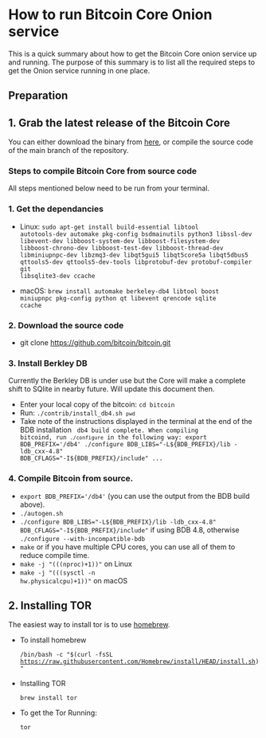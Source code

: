 # How to run Bitcoin Core Onion service

This is a quick summary about how to get the Bitcoin Core onion service up and running. The purpose of this summary is to list all the required steps to get the Onion service running in one place.

## Preparation

## 1. Grab the latest release of the Bitcoin Core

You can either download the binary from [here](https://bitcoincore.org/en/download/), or compile the source code of the main branch of the repository.

### Steps to compile Bitcoin Core from source code

All steps mentioned below need to be run from your terminal.

### 1. Get the dependancies

- Linux: <code>sudo apt-get install build-essential libtool autotools-dev automake pkg-config bsdmainutils python3 libssl-dev libevent-dev libboost-system-dev libboost-filesystem-dev libboost-chrono-dev libboost-test-dev libboost-thread-dev libminiupnpc-dev libzmq3-dev libqt5gui5 libqt5core5a libqt5dbus5 qttools5-dev qttools5-dev-tools libprotobuf-dev protobuf-compiler git libsqlite3-dev ccache</code>

- macOS: <code>brew install automake berkeley-db4 libtool boost miniupnpc pkg-config python qt libevent qrencode sqlite ccache</code>

### 2. Download the source code

- git clone https://github.com/bitcoin/bitcoin.git

### 3. Install Berkley DB

Currently the Berkley DB is under use but the Core will make a complete shift to SQlite in nearby future. Will update this document then.

- Enter your local copy of the bitcoin: <code>cd bitcoin</code>
- Run: <code>./contrib/install_db4.sh `pwd`</code>
- Take note of the instructions displayed in the terminal at the end of the BDB installation
  <code> db4 build complete.
  When compiling bitcoind, run `./configure` in the following way:
  export BDB_PREFIX='<PATH-TO>/db4'
  ./configure BDB_LIBS="-L${BDB_PREFIX}/lib -ldb_cxx-4.8" BDB_CFLAGS="-I${BDB_PREFIX}/include" ...</code>

### 4. Compile Bitcoin from source.

- <code>export BDB_PREFIX='<PATH-TO>/db4'</code> (you can use the output from the BDB build above).
- <code>./autogen.sh</code>
- <code>./configure BDB_LIBS="-L${BDB_PREFIX}/lib -ldb_cxx-4.8" BDB_CFLAGS="-I${BDB_PREFIX}/include"</code> if using BDB 4.8, otherwise <code>./configure --with-incompatible-bdb
  </code>
- <code>make</code> or if you have multiple CPU cores, you can use all of them to reduce compile time.
- <code>make -j "$(($(nproc)+1))"</code> on Linux
- <code>make -j "$(($(sysctl -n hw.physicalcpu)+1))"</code> on macOS

## 2. Installing TOR

The easiest way to install tor is to use [homebrew](https://brew.sh/).

- To install homebrew

  <code>/bin/bash -c "$(curl -fsSL https://raw.githubusercontent.com/Homebrew/install/HEAD/install.sh)"</code>

- Installing TOR

  <code>brew install tor</code>

- To get the Tor Running:

  <code>tor</code>
